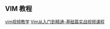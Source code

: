 ## VIM 教程

[vim视频教学](http://blog.fishc.com/tag/vim%E8%A7%86%E9%A2%91%E6%95%99%E5%AD%A6)
[Vim从入门到精通-基础篇实战视频课程](http://edu.51cto.com/course/course_id-6354.html)
